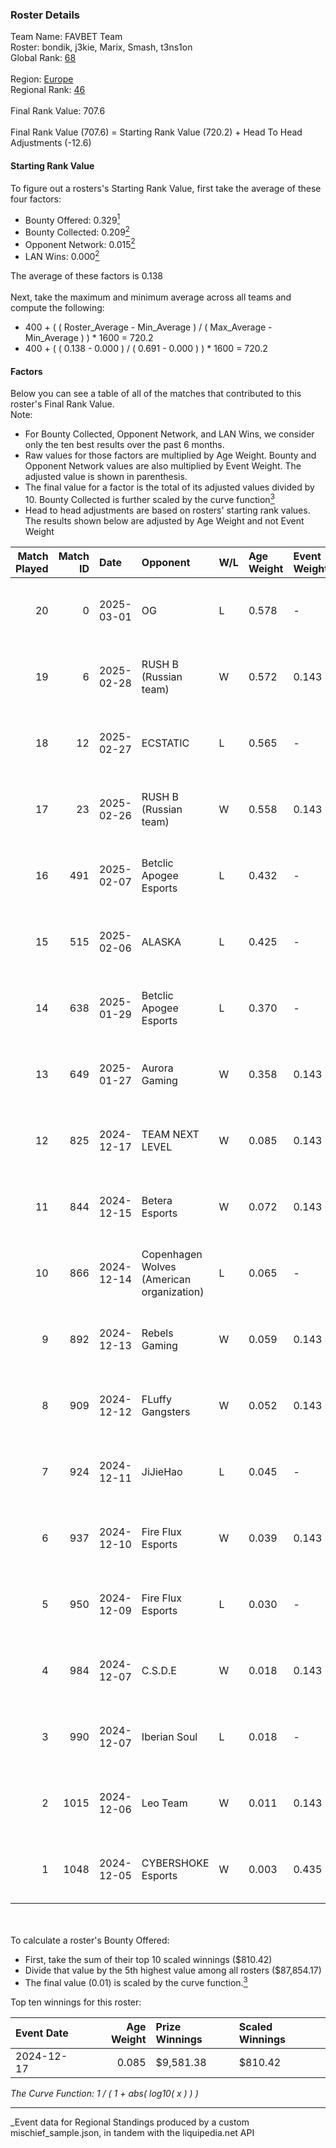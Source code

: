 ### Roster Details<br />
Team Name: FAVBET Team<br />
Roster: bondik, j3kie, Marix, Smash, t3ns1on<br />
Global Rank: [68](../../standings_global_2025_06_02.md)<br />
<br />
Region: [Europe]( ../../standings_europe_2025_06_02.md)<br />
Regional Rank: [46]( ../../standings_europe_2025_06_02.md)<br />
<br />
Final Rank Value:  707.6<br />
<br />
Final Rank Value (707.6) = Starting Rank Value (720.2) + Head To Head Adjustments (-12.6)<br />

#### Starting Rank Value<br />
To figure out a rosters's Starting Rank Value, first take the average of these four factors:<br />
- Bounty Offered: 0.329[<sup>1</sup>](#table2)
- Bounty Collected: 0.209[<sup>2</sup>](#table1)
- Opponent Network: 0.015[<sup>2</sup>](#table1)
- LAN Wins: 0.000[<sup>2</sup>](#table1)

The average of these factors is 0.138<br />
<br />
Next, take the maximum and minimum average across all teams and compute the following:<br />
- 400 + ( ( Roster_Average - Min_Average ) / ( Max_Average - Min_Average ) ) * 1600 = 720.2
- 400 + ( ( 0.138 - 0.000 ) / ( 0.691 - 0.000 ) ) * 1600 = 720.2


#### Factors<br />
Below you can see a table of all of the matches that contributed to this roster's Final Rank Value.<br />
Note:<br />

- For Bounty Collected, Opponent Network, and LAN Wins, we consider only the ten best results over the past 6 months.
- Raw values for those factors are multiplied by Age Weight. Bounty and Opponent Network values are also multiplied by Event Weight. The adjusted value is shown in parenthesis.
- The final value for a factor is the total of its adjusted values divided by 10. Bounty Collected is further scaled by the curve function[<sup>3</sup>](#curveFunction)
- Head to head adjustments are based on rosters' starting rank values. The results shown below are adjusted by Age Weight and not Event Weight
<span id="table1"></span><br />


| Match Played | Match ID | Date       | Opponent                                  | W/L | Age Weight | Event Weight | Bounty Collected | Opponent Network | LAN Wins  | H2H Adj. | Roster                               |
| -: | -: | :- | :- | :- | :- | :- | :- | :- | :- | -: | :- |
|           20 |        0 | 2025-03-01 | OG                                        | L   | 0.578      | -            | -                | -                | -         |   -10.85 | bondik, j3kie, Marix, Smash, t3ns1on |
|           19 |        6 | 2025-02-28 | RUSH B (Russian team)                     | W   | 0.572      | 0.143        | 0.009 (0.001)    | 0.714 (0.058)    | 0 (0.000) |     9.19 | bondik, j3kie, Marix, Smash, t3ns1on |
|           18 |       12 | 2025-02-27 | ECSTATIC                                  | L   | 0.565      | -            | -                | -                | -         |    -8.94 | bondik, j3kie, Marix, Smash, t3ns1on |
|           17 |       23 | 2025-02-26 | RUSH B (Russian team)                     | W   | 0.558      | 0.143        | 0.009 (0.001)    | 0.714 (0.057)    | 0 (0.000) |     8.86 | bondik, j3kie, Marix, Smash, t3ns1on |
|           16 |      491 | 2025-02-07 | Betclic Apogee Esports                    | L   | 0.432      | -            | -                | -                | -         |    -5.81 | bondik, j3kie, Marix, Smash, t3ns1on |
|           15 |      515 | 2025-02-06 | ALASKA                                    | L   | 0.425      | -            | -                | -                | -         |    -2.80 | bondik, j3kie, Marix, Smash, t3ns1on |
|           14 |      638 | 2025-01-29 | Betclic Apogee Esports                    | L   | 0.370      | -            | -                | -                | -         |    -5.18 | crush, j3kie, Marix, Smash, t3ns1on  |
|           13 |      649 | 2025-01-27 | Aurora Gaming                             | W   | 0.358      | 0.143        | 0.000 (0.000)    | 0.452 (0.023)    | 0 (0.000) |     2.90 | crush, j3kie, Marix, Smash, t3ns1on  |
|           12 |      825 | 2024-12-17 | TEAM NEXT LEVEL                           | W   | 0.085      | 0.143        | 0.005 (0.000)    | 0.020 (0.000)    | 0 (0.000) |     1.14 | bondik, j3kie, Marix, Smash, t3ns1on |
|           11 |      844 | 2024-12-15 | Betera Esports                            | W   | 0.072      | 0.143        | 0.000 (0.000)    | 0.012 (0.000)    | 0 (0.000) |     0.33 | bondik, j3kie, Marix, Smash, t3ns1on |
|           10 |      866 | 2024-12-14 | Copenhagen Wolves (American organization) | L   | 0.065      | -            | -                | -                | -         |    -1.07 | bondik, j3kie, Marix, Smash, t3ns1on |
|            9 |      892 | 2024-12-13 | Rebels Gaming                             | W   | 0.059      | 0.143        | 0.000 (0.000)    | 0.264 (0.002)    | 0 (0.000) |     0.27 | bondik, j3kie, Marix, Smash, t3ns1on |
|            8 |      909 | 2024-12-12 | FLuffy Gangsters                          | W   | 0.052      | 0.143        | -                | 0.073 (0.001)    | 0 (0.000) |     0.35 | bondik, j3kie, Marix, Smash, t3ns1on |
|            7 |      924 | 2024-12-11 | JiJieHao                                  | L   | 0.045      | -            | -                | -                | -         |    -1.11 | bondik, j3kie, Marix, Smash, t3ns1on |
|            6 |      937 | 2024-12-10 | Fire Flux Esports                         | W   | 0.039      | 0.143        | 0.001 (0.000)    | 0.784 (0.004)    | 0 (0.000) |     0.61 | bondik, j3kie, Marix, Smash, t3ns1on |
|            5 |      950 | 2024-12-09 | Fire Flux Esports                         | L   | 0.030      | -            | -                | -                | -         |    -0.48 | bondik, j3kie, Marix, Smash, t3ns1on |
|            4 |      984 | 2024-12-07 | C.S.D.E                                   | W   | 0.018      | 0.143        | 0.002 (0.000)    | -                | 0 (0.000) |     0.22 | bondik, j3kie, Marix, Smash, t3ns1on |
|            3 |      990 | 2024-12-07 | Iberian Soul                              | L   | 0.018      | -            | -                | -                | -         |    -0.41 | bondik, j3kie, Marix, Smash, t3ns1on |
|            2 |     1015 | 2024-12-06 | Leo Team                                  | W   | 0.011      | 0.143        | 0.002 (0.000)    | 0.272 (0.000)    | 0 (0.000) |     0.10 | bondik, j3kie, Marix, Smash, t3ns1on |
|            1 |     1048 | 2024-12-05 | CYBERSHOKE Esports                        | W   | 0.003      | 0.435        | 0.013 (0.000)    | 1.000 (0.001)    | -         |     0.05 | bondik, j3kie, Marix, Smash, t3ns1on |

<br />
<span id="table2"></span><br />
To calculate a roster's Bounty Offered:<br />

- First, take the sum of their top 10 scaled winnings ($810.42)
- Divide that value by the 5th highest value among all rosters ($87,854.17)
- The final value (0.01) is scaled by the curve function.[<sup>3</sup>](#curveFunction)

Top ten winnings for this roster:<br />

| Event Date | Age Weight | Prize Winnings | Scaled Winnings |
| :- | -: | :- | :- |
| 2024-12-17 |      0.085 | $9,581.38      | $810.42         |


<span id="curveFunction"></span>_The Curve Function: 1 / ( 1 + abs( log10( x ) ) )_<br />

---
_Event data for Regional Standings produced by a custom mischief_sample.json, in tandem with the liquipedia.net API<br />
